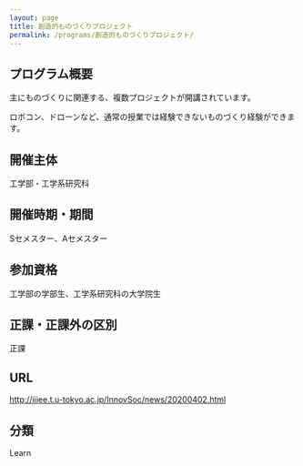 ```yaml
---
layout: page
title: 創造的ものづくりプロジェクト
permalink: /programs/創造的ものづくりプロジェクト/
---
```


<!-- # 創造的ものづくりプロジェクト -->

## プログラム概要
主にものづくりに関連する、複数プロジェクトが開講されています。

ロボコン、ドローンなど、通常の授業では経験できないものづくり経験ができます。

## 開催主体
工学部・工学系研究科

## 開催時期・期間
Sセメスター、Aセメスター

## 参加資格
工学部の学部生、工学系研究科の大学院生

## 正課・正課外の区別
正課

## URL
http://iiiee.t.u-tokyo.ac.jp/InnovSoc/news/20200402.html

## 分類
Learn
